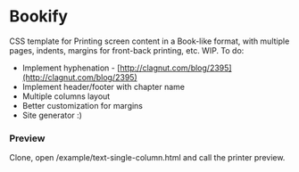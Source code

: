 # Bookify

CSS template for Printing screen content in a Book-like format, with multiple pages, indents, margins for front-back printing, etc. 
WIP.
To do:
- Implement hyphenation - [http://clagnut.com/blog/2395](http://clagnut.com/blog/2395)
- Implement header/footer with chapter name
- Multiple columns layout
- Better customization for margins
- Site generator :)

### Preview
Clone, open /example/text-single-column.html and call the printer preview.